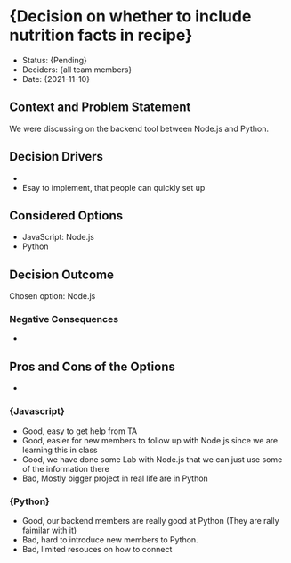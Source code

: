 # {Decision on whether to include nutrition facts in recipe}

* Status: {Pending}
* Deciders: {all team members} <!-- optional -->
* Date: {2021-11-10} <!-- optional -->

## Context and Problem Statement

We were discussing on the backend tool between Node.js and Python.

## Decision Drivers <!-- optional -->

* 
* Esay to implement, that people can quickly set up

## Considered Options

* JavaScript: Node.js
* Python

## Decision Outcome

Chosen option: Node.js

### Negative Consequences <!-- optional -->

* 

## Pros and Cons of the Options <!-- optional -->

* 

### {Javascript}
* Good, easy to get help from TA
* Good, easier for new members to follow up with Node.js since we are learning this in class
* Good, we have done some Lab with Node.js that we can just use some of the information there
* Bad, Mostly bigger project in real life are in Python

### {Python}

* Good, our backend members are really good at Python (They are rally faimilar with it)
* Bad, hard to introduce new members to Python.
* Bad, limited resouces on how to connect

<!-- markdownlint-disable-file MD013 -->